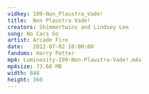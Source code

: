 ```yaml
---
vidkey: 109-Non_Plaustra_Vade!
title:  Non Plaustra Vade!
creators: Shimmertwins and Lindsey Lee
song: No Cars Go
artist: Arcade Fire
date:   2012-07-02 10:00:00
fandoms: Harry Potter
mp4: Luminosity-109-Non-Plaustra-Vade!.m4v
mp4size: 73.68 MB
width: 848
height: 360
---
```



  
